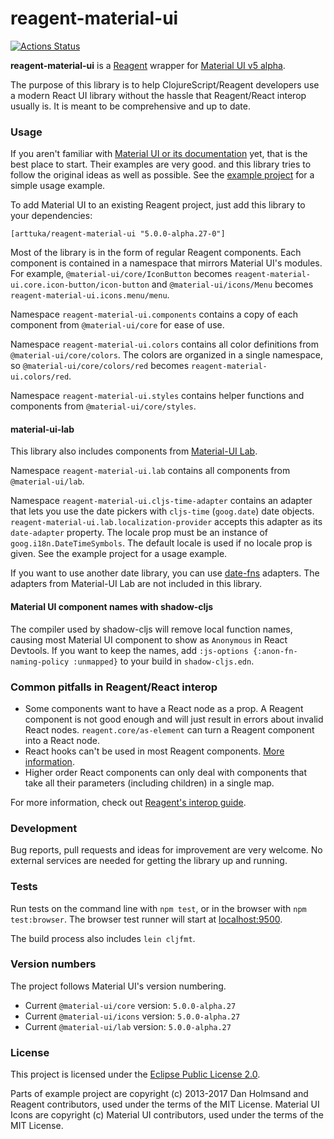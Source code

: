 # reagent-material-ui

[![Actions Status](https://github.com/arttuka/reagent-material-ui/workflows/CI/badge.svg)](https://github.com/arttuka/reagent-material-ui/actions)

**reagent-material-ui** is a [Reagent](http://reagent-project.github.io/) wrapper
for [Material UI v5 alpha](https://next.material-ui.com/).

The purpose of this library is to help ClojureScript/Reagent developers use a modern React UI library
without the hassle that Reagent/React interop usually is. It is meant to be comprehensive and up to date.

### Usage

If you aren't familiar with [Material UI or its documentation](https://material-ui.com) yet, that is the best place to start.
Their examples are very good. and this library tries to follow the original ideas as well as possible. See the [example project](./example) for a simple usage example.

To add Material UI to an existing Reagent project, just add this library to your dependencies:
```
[arttuka/reagent-material-ui "5.0.0-alpha.27-0"]
```

Most of the library is in the form of regular Reagent components. Each component is contained in a namespace that mirrors
Material UI's modules. For example, `@material-ui/core/IconButton` becomes `reagent-material-ui.core.icon-button/icon-button`
and `@material-ui/icons/Menu` becomes `reagent-material-ui.icons.menu/menu`.

Namespace `reagent-material-ui.components` contains a copy of each component from `@material-ui/core` for ease of use.

Namespace `reagent-material-ui.colors` contains all color definitions from `@material-ui/core/colors`.
The colors are organized in a single namespace, so `@material-ui/core/colors/red` becomes `reagent-material-ui.colors/red`.

Namespace `reagent-material-ui.styles` contains helper functions and components from `@material-ui/core/styles`.

#### material-ui-lab

This library also includes components from [Material-UI Lab](https://material-ui.com/components/about-the-lab/).

Namespace `reagent-material-ui.lab` contains all components from `@material-ui/lab`.

Namespace `reagent-material-ui.cljs-time-adapter` contains an adapter that lets you use the date pickers with `cljs-time` (`goog.date`) date objects.
`reagent-material-ui.lab.localization-provider` accepts this adapter as its `date-adapter` property.
The locale prop must be an instance of `goog.i18n.DateTimeSymbols`. The default locale is used if no locale prop is given.
See the example project for a usage example.

If you want to use another date library, you can use [date-fns](https://date-fns.org/) adapters.
The adapters from Material-UI Lab are not included in this library.

#### Material UI component names with shadow-cljs

The compiler used by shadow-cljs will remove local function names, causing most Material UI component to
show as `Anonymous` in React Devtools. If you want to keep the names, add `:js-options {:anon-fn-naming-policy :unmapped}`
to your build in `shadow-cljs.edn`.

### Common pitfalls in Reagent/React interop

* Some components want to have a React node as a prop. A Reagent component is not good enough and will just result in
  errors about invalid React nodes. `reagent.core/as-element` can turn a Reagent component into a React node.
* React hooks can't be used in most Reagent components. [More information](https://cljdoc.org/d/reagent/reagent/1.0.0-alpha2/doc/tutorials/react-features#hooks).
* Higher order React components can only deal with components that take all their parameters
  (including children) in a single map.
  
For more information, check out [Reagent's interop guide](https://cljdoc.org/d/reagent/reagent/1.0.0-alpha2/doc/tutorials/interop-with-react).

### Development

Bug reports, pull requests and ideas for improvement are very welcome. No external services are needed for getting the library up and running.

### Tests

Run tests on the command line with `npm test`, or in the browser with `npm test:browser`. The browser test runner will start at [localhost:9500](http://localhost:9500).

The build process also includes `lein cljfmt`. 

### Version numbers

The project follows Material UI's version numbering.

* Current `@material-ui/core` version: `5.0.0-alpha.27`
* Current `@material-ui/icons` version: `5.0.0-alpha.27`
* Current `@material-ui/lab` version: `5.0.0-alpha.27`

### License

This project is licensed under the [Eclipse Public License 2.0](https://www.eclipse.org/legal/epl-2.0/).

Parts of example project are copyright (c) 2013-2017 Dan Holmsand and Reagent contributors, used under the terms of the MIT License. Material UI Icons are copyright (c) Material UI contributors, used under the terms of the MIT License. 
